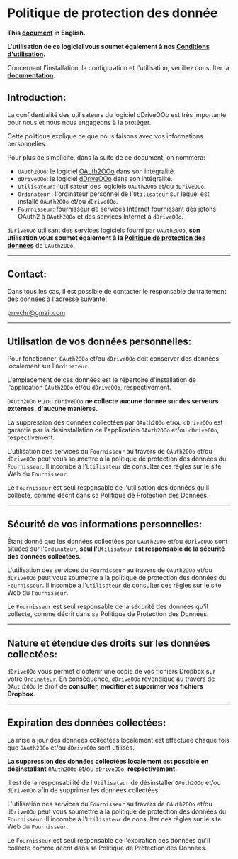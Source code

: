 # Politique de protection des donnée

**This [document][1] in English.**

**L'utilisation de ce logiciel vous soumet également à nos [Conditions d'utilisation][2].**

Concernant l'installation, la configuration et l'utilisation, veuillez consulter la **[documentation][3]**.

## Introduction:

La confidentialité des utilisateurs du logiciel dDriveOOo est très importante pour nous et nous nous engageons à la protéger.

Cette politique explique ce que nous faisons avec vos informations personnelles.

Pour plus de simplicité, dans la suite de ce document, on nommera:
- `OAuth2OOo`: le logiciel [OAuth2OOo][4] dans son intégralité.
- `dDriveOOo`: le logiciel [dDriveOOo][5] dans son intégralité.
- `Utilisateur`: l'utilisateur des logiciels `OAuth2OOo` et/ou `dDriveOOo`.
- `Ordinateur` : l'ordinateur personnel de l'`Utilisateur` sur lequel est installé `OAuth2OOo` et/ou `dDriveOOo`.
- `Fournisseur`: fournisseur de services Internet fournissant des jetons OAuth2 à `OAuth2OOo` et des services Internet à `dDriveOOo`.

`dDriveOOo` utilisant des services logiciels fourni par `OAuth2OOo`, **son utilisation vous soumet également à la [Politique de protection des données][6]** de `OAuth2OOo`.

___
## Contact:

Dans tous les cas, il est possible de contacter le responsable du traitement des données à l'adresse suivante:

prrvchr@gmail.com

___
## Utilisation de vos données personnelles:

Pour fonctionner, `OAuth2OOo` et/ou `dDriveOOo` doit conserver des données localement sur l'`Ordinateur`.

L'emplacement de ces données est le répertoire d'installation de l'application `OAuth2OOo` et/ou `dDriveOOo`, respectivement.

`OAuth2OOo` et/ou `dDriveOOo` **ne collecte aucune donnée sur des serveurs externes, d'aucune manières.**

La suppression des données collectées par `OAuth2OOo` et/ou `dDriveOOo` est garantie par la désinstallation de l'application `OAuth2OOo` et/ou `dDriveOOo`, respectivement.

L'utilisation des services du `Fournisseur` au travers de `OAuth2OOo` et/ou `dDriveOOo` peut vous soumettre à la politique de protection des données du `Fournisseur`. Il incombe à l'`Utilisateur` de consulter ces règles sur le site Web du `Fournisseur`.

Le `Fournisseur` est seul responsable de l'utilisation des données qu'il collecte, comme décrit dans sa Politique de Protection des Données.

___
## Sécurité de vos informations personnelles:

Étant donné que les données collectées par `OAuth2OOo` et/ou `dDriveOOo` sont situées sur l'`Ordinateur`, **seul l'**`Utilisateur` **est responsable de la sécurité des données collectées**.

L'utilisation des services du `Fournisseur` au travers de `OAuth2OOo` et/ou `dDriveOOo` peut vous soumettre à la politique de protection des données du `Fournisseur`. Il incombe à l'`Utilisateur` de consulter ces règles sur le site Web du `Fournisseur`.

Le `Fournisseur` est seul responsable de la sécurité des données qu'il collecte, comme décrit dans sa Politique de Protection des Données.

___
## Nature et étendue des droits sur les données collectées:

`dDriveOOo` vous permet d'obtenir une copie de vos fichiers Dropbox sur votre `Ordinateur`. En conséquence, `dDriveOOo` revendique au travers de `OAuth2OOo` le droit de **consulter, modifier et supprimer vos fichiers Dropbox**.

___
## Expiration des données collectées:

La mise à jour des données collectées localement est effectuée chaque fois que `OAuth2OOo` et/ou `dDriveOOo` sont utilisés.

**La suppression des données collectées localement est possible en désinstallant** `OAuth2OOo` et/ou `dDriveOOo`, **respectivement**.

Il est de la responsabilité de l'`Utilisateur` de désinstaller `OAuth2OOo` et/ou `dDriveOOo` afin de supprimer les données collectées.

L'utilisation des services du `Fournisseur` au travers de `OAuth2OOo` et/ou `dDriveOOo` peut vous soumettre à la politique de protection des données du `Fournisseur`. Il incombe à l'`Utilisateur` de consulter ces règles sur le site Web du `Fournisseur`.

Le `Fournisseur` est seul responsable de l'expiration des données qu'il collecte comme décrit dans sa Politique de Protection des Données.

[1]: <https://prrvchr.github.io/dDriveOOo/source/dDriveOOo/registration/PrivacyPolicy_en>
[2]: <https://prrvchr.github.io/dDriveOOo/source/dDriveOOo/registration/TermsOfUse_fr>
[3]: <https://prrvchr.github.io/dDriveOOo/README_fr>
[4]: <https://github.com/prrvchr/OAuth2OOo/raw/master/OAuth2OOo.oxt>
[5]: <https://github.com/prrvchr/dDriveOOo/raw/master/dDriveOOo.oxt>
[6]: <https://prrvchr.github.io/OAuth2OOo/source/OAuth2OOo/registration/PrivacyPolicy_fr>
